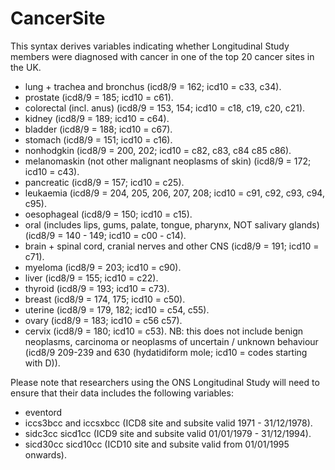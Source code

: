 # CancerSite
This syntax derives variables indicating whether Longitudinal Study members were diagnosed with cancer in one of the top 20 cancer sites in the UK. 
- lung + trachea and bronchus (icd8/9 = 162; icd10 = c33, c34).
- prostate (icd8/9 = 185; icd10 = c61).
- colorectal (incl. anus) (icd8/9 = 153, 154; icd10 = c18, c19, c20, c21).
- kidney (icd8/9 = 189; icd10 = c64).
- bladder (icd8/9 = 188; icd10 = c67).
- stomach (icd8/9 = 151; icd10 = c16).
- nonhodgkin (icd8/9 = 200, 202; icd10 = c82, c83, c84 c85 c86).
- melanomaskin (not other malignant neoplasms of skin) (icd8/9 = 172; icd10 = c43).
- pancreatic (icd8/9 = 157; icd10 = c25).
- leukaemia (icd8/9 = 204, 205, 206, 207, 208; icd10 = c91, c92, c93, c94, c95).
- oesophageal (icd8/9 = 150; icd10 = c15).
- oral (includes lips, gums, palate, tongue, pharynx, NOT salivary glands) (icd8/9 = 140 - 149; icd10 = c00 - c14).
- brain + spinal cord, cranial nerves and other CNS  (icd8/9 = 191; icd10 = c71).
- myeloma (icd8/9 = 203; icd10 = c90).
- liver (icd8/9 = 155; icd10 = c22).
- thyroid (icd8/9 = 193; icd10 = c73).
- breast (icd8/9 = 174, 175; icd10 = c50).
- uterine (icd8/9 = 179, 182; icd10 = c54, c55).
- ovary (icd8/9 = 183; icd10 = c56 c57).
- cervix (icd8/9 = 180; icd10 = c53).
NB: this does not include benign neoplasms, carcinoma or neoplasms of uncertain / unknown behaviour (icd8/9 209-239 and 630 (hydatidiform mole; icd10 = codes starting with D)).

Please note that researchers using the ONS Longitudinal Study will need to ensure that their data includes the following variables:
- eventord
- iccs3bcc and iccsxbcc (ICD8 site and subsite valid 1971 - 31/12/1978).
- sidc3cc sicd1cc (ICD9 site and subsite  valid 01/01/1979 - 31/12/1994).
- sicd30cc sicd10cc (ICD10 site and subsite valid from 01/01/1995 onwards).
